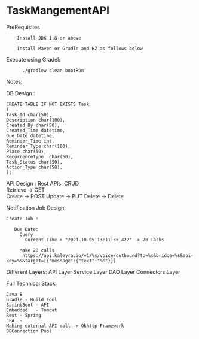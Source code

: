 # TaskMangementAPI


PreRequisites
 
        Install JDK 1.8 or above
        
        Install Maven or Gradle and H2 as follows below 
        
             
  Execute using Gradel:
 
          ./gradlew clean bootRun
          
   Notes:
   
  DB Design :

	CREATE TABLE IF NOT EXISTS Task
	(
	Task_Id char(50),
	Description char(100),
	Created_By char(50),
	Created_Time datetime,
	Due_Date datetime,
	Reminder_Time int,
	Reminder_Type char(100),
	Place char(50),
	RecurrenceType  char(50),
	Task_Status char(50),
	Action_Type char(50),
	);


API Design :
	Rest APIs:  CRUD      
	   Retrieve -> GET  
	   Create -> POST
	   Update -> PUT
	   Delete -> Delete

 
Notification Job Design:

	Create Job :

	   Due Date:
	     Query
	       Current Time > "2021-10-05 13:11:35.422" -> 20 Tasks

	     Make 20 calls
	      https://api.kaleyra.io/v1/%s/voice/outbound?to=%s&bridge=%s&api-key=%s&target=[{"message":{"text":"%s"}}]

Different Layers:
	API Layer
	Service Layer
	DAO Layer
	Connectors Layer

Full Technical Stack:

	Java 8
	Gradle - Build Tool
	SprintBoot - API
	Embedded   - Tomcat
	Rest - Spring
	JPA  -
	Making external API call -> Okhttp Framework
	DBConnection Pool
  
  
	 
	 
	 
  
  
